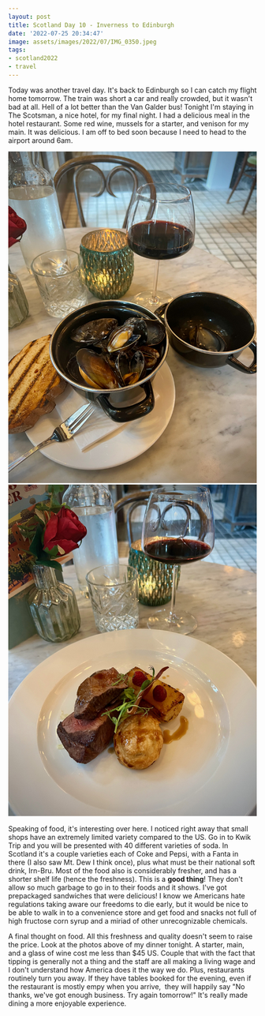 ```yaml
---
layout: post
title: Scotland Day 10 - Inverness to Edinburgh
date: '2022-07-25 20:34:47'
image: assets/images/2022/07/IMG_0350.jpeg
tags:
- scotland2022
- travel
---
```


Today was another travel day. It's back to Edinburgh so I can catch my flight home tomorrow. The train was short a car and really crowded, but it wasn't bad at all. Hell of a lot better than the Van Galder bus! Tonight I'm staying in The Scotsman, a nice hotel, for my final night. I had a delicious meal in the hotel restaurant. Some red wine, mussels for a starter, and venison for my main. It was delicious. I am off to bed soon because I need to head to the airport around 6am.

![](assets/images/2022/07/IMG_0352.jpeg "Dinner")
![](assets/images/2022/07/IMG_0353.jpeg "Dinner")

Speaking of food, it's interesting over here. I noticed right away that small shops have an extremely limited variety compared to the US. Go in to Kwik Trip and you will be presented with 40 different varieties of soda. In Scotland it's a couple varieties each of Coke and Pepsi, with a Fanta in there (I also saw Mt. Dew I think once), plus what must be their national soft drink, Irn-Bru. Most of the food also is considerably fresher, and has a shorter shelf life (hence the freshness). This is a **good thing**! They don't allow so much garbage to go in to their foods and it shows. I've got prepackaged sandwiches that were delicious! I know we Americans hate regulations taking aware our freedoms to die early, but it would be nice to be able to walk in to a convenience store and get food and snacks not full of high fructose corn syrup and a miriad of other unrecognizable chemicals.

A final thought on food. All this freshness and quality doesn't seem to raise the price. Look at the photos above of my dinner tonight. A starter, main, and a glass of wine cost me less than $45 US. Couple that with the fact that tipping is generally not a thing and the staff are all making a living wage and I don't understand how America does it the way we do. Plus, restaurants routinely turn you away. If they have tables booked for the evening, even if the restaurant is mostly empy when you arrive, &nbsp;they will happily say "No thanks, we've got enough business. Try again tomorrow!" It's really made dining a more enjoyable experience.

